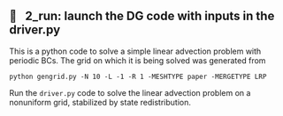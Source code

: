 ## 🧪 &nbsp; 2_run: launch the DG code with inputs in the driver.py 
This is a python code to solve a simple linear advection problem with periodic BCs.  The grid on which it is being solved was generated from

```
python gengrid.py -N 10 -L -1 -R 1 -MESHTYPE paper -MERGETYPE LRP
```

Run the `driver.py` code to solve the linear advection problem on a nonuniform grid, stabilized by state redistribution.
